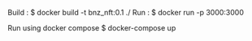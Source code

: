 
Build : 
$ docker build -t bnz_nft:0.1 ./
Run : 
$ docker run -p 3000:3000 

Run using docker compose
$ docker-compose up



